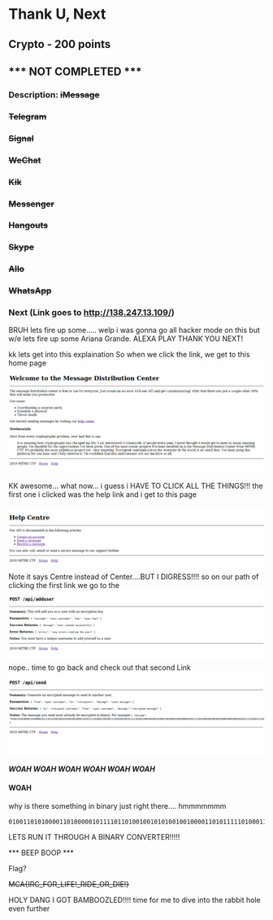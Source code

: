 # Thank U, Next
## Crypto - 200 points

## *** NOT COMPLETED ***

### Description: ~~iMessage~~
### ~~Telegram~~
### ~~Signal~~
### ~~WeChat~~
### ~~Kik~~
### ~~Messenger~~
### ~~Hangouts~~
### ~~Skype~~
### ~~Allo~~
### ~~WhatsApp~~
### Next (Link goes to http://138.247.13.109/)

BRUH lets fire up some..... welp i was gonna go all hacker mode on this but w/e lets fire up some Ariana Grande. ALEXA PLAY THANK YOU NEXT!

kk lets get into this explaination
So when we click the link, we get to this home page
![alt](HomePage.png)

KK awesome... what now... i guess i HAVE TO CLICK ALL THE THINGS!!!
the first one i clicked was the help link and i get to this page

![alt](Help_Center.png)
Note it says Centre instead of Center....BUT I DIGRESS!!!!
so on our path of clicking the first link we go to the
![alt](API_Adduser.png)
nope.. time to go back and check out that second Link
![alt](API_Send.png)

***WOAH WOAH WOAH WOAH WOAH WOAH***
#### WOAH
why is there something in binary just right there.... hmmmmmmm
```
01001101010000110100000101111011010010010101001001000011010111110100011001001111010100100101111101001100010010010100011001000101001000010101111101010010010010010100010001000101010111110100111101010010010111110100010001001001010001010010000101111101
```
LETS RUN IT THROUGH A BINARY CONVERTER!!!!!

*** BEEP BOOP ***

Flag?

~~MCA{IRC_FOR_LIFE!_RIDE_OR_DIE!}~~


HOLY DANG I GOT BAMBOOZLED!!!!
time for me to dive into the rabbit hole even further
